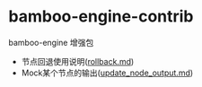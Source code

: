 # bamboo-engine-contrib

bamboo-engine 增强包

- 节点回退使用说明([rollback.md](docs%2Frollback.md))
- Mock某个节点的输出([update_node_output.md](docs%2Fupdate_node_output.md))
